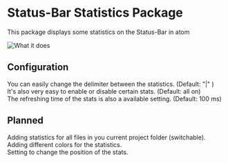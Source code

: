 # Status-Bar Statistics Package

This package displays some statistics on the Status-Bar in atom

![What it does](https://cloud.githubusercontent.com/assets/17144010/19243972/6599692e-8f1a-11e6-9ffa-e5eff32fc24b.gif)

## Configuration

You can easily change the delimiter between the statistics.   (Default:  "|"  ) <br/>
It's also very easy to enable or disable certain stats.       (Default: all on) <br/>
The refreshing time of the stats is also a available setting. (Default: 100 ms) <br/>

## Planned

Adding statistics for all files in you current project folder (switchable). <br/>
Adding different colors for the statistics. <br/>
Setting to change the position of the stats. <br/>
